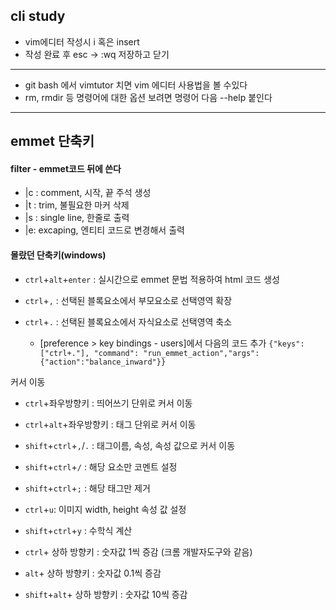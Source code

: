 ## cli study

- vim에디터 작성시 i 혹은 insert
- 작성 완료 후 esc -> :wq 저장하고 닫기


-----

- git bash 에서 vimtutor 치면 vim 에디터 사용법을 볼 수있다
- rm, rmdir 등 명령어에 대한 옵션 보려면 명령어 다음 --help 붙인다


----


## emmet 단축키

#### filter - emmet코드 뒤에 쓴다
- |c : comment, 시작, 끝 주석 생성
- |t : trim, 불필요한 마커 삭제
- |s : single line, 한줄로 출력
- |e: excaping, 엔티티 코드로 변경해서 출력

#### 몰랐던 단축키(windows)

- `ctrl`+`alt`+`enter` : 실시간으로 emmet 문법 적용하여 html 코드 생성


- `ctrl`+`,` : 선택된 블록요소에서 부모요소로 선택영역 확장
- `ctrl`+`.` : 선택된 블록요소에서 자식요소로 선택영역 축소
    + [preference > key bindings - users]에서 다음의 코드 추가
        `{"keys":["ctrl+."], "command": "run_emmet_action","args":{"action":"balance_inward"}}` 


커서 이동
- `ctrl`+좌우방향키 : 띄어쓰기 단위로 커서 이동
- `ctrl`+`alt`+좌우방향키 : 태그 단위로 커서 이동
- `shift`+`ctrl`+`,`/`.` : 태그이름, 속성, 속성 값으로 커서 이동

- `shift`+`ctrl`+`/` : 해당 요소만 코멘트 설정

- `shift`+`ctrl`+`;` : 해당 태그만 제거

- `ctrl`+`u`: 이미지 width, height 속성 값 설정

- `shift`+`ctrl`+`y` : 수학식 계산

- `ctrl`+ 상하 방향키 : 숫자값 1씩 증감 (크롬 개발자도구와 같음)
- `alt`+ 상하 방향키 : 숫자값 0.1씩 증감
- `shift`+`alt`+ 상하 방향키 : 숫자값 10씩 증감
